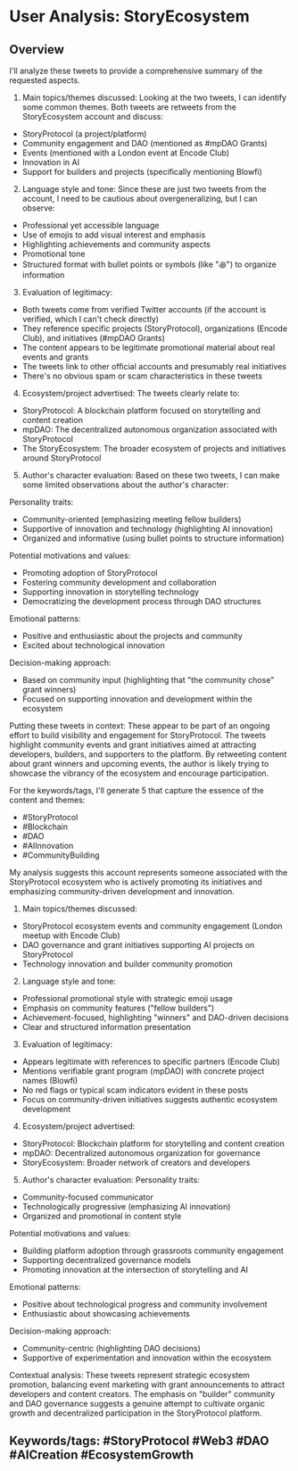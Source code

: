 # User Analysis: StoryEcosystem

## Overview

<think>
I'll analyze these tweets to provide a comprehensive summary of the requested aspects.

1. Main topics/themes discussed:
Looking at the two tweets, I can identify some common themes. Both tweets are retweets from the StoryEcosystem account and discuss:
- StoryProtocol (a project/platform)
- Community engagement and DAO (mentioned as #mpDAO Grants)
- Events (mentioned with a London event at Encode Club)
- Innovation in AI
- Support for builders and projects (specifically mentioning Blowfi)

2. Language style and tone:
Since these are just two tweets from the account, I need to be cautious about overgeneralizing, but I can observe:
- Professional yet accessible language
- Use of emojis to add visual interest and emphasis
- Highlighting achievements and community aspects
- Promotional tone
- Structured format with bullet points or symbols (like "꩜") to organize information

3. Evaluation of legitimacy:
- Both tweets come from verified Twitter accounts (if the account is verified, which I can't check directly)
- They reference specific projects (StoryProtocol), organizations (Encode Club), and initiatives (#mpDAO Grants)
- The content appears to be legitimate promotional material about real events and grants
- The tweets link to other official accounts and presumably real initiatives
- There's no obvious spam or scam characteristics in these tweets

4. Ecosystem/project advertised:
The tweets clearly relate to:
- StoryProtocol: A blockchain platform focused on storytelling and content creation
- mpDAO: The decentralized autonomous organization associated with StoryProtocol
- The StoryEcosystem: The broader ecosystem of projects and initiatives around StoryProtocol

5. Author's character evaluation:
Based on these two tweets, I can make some limited observations about the author's character:

Personality traits:
- Community-oriented (emphasizing meeting fellow builders)
- Supportive of innovation and technology (highlighting AI innovation)
- Organized and informative (using bullet points to structure information)

Potential motivations and values:
- Promoting adoption of StoryProtocol
- Fostering community development and collaboration
- Supporting innovation in storytelling technology
- Democratizing the development process through DAO structures

Emotional patterns:
- Positive and enthusiastic about the projects and community
- Excited about technological innovation

Decision-making approach:
- Based on community input (highlighting that "the community chose" grant winners)
- Focused on supporting innovation and development within the ecosystem

Putting these tweets in context:
These appear to be part of an ongoing effort to build visibility and engagement for StoryProtocol. The tweets highlight community events and grant initiatives aimed at attracting developers, builders, and supporters to the platform. By retweeting content about grant winners and upcoming events, the author is likely trying to showcase the vibrancy of the ecosystem and encourage participation.

For the keywords/tags, I'll generate 5 that capture the essence of the content and themes:
- #StoryProtocol
- #Blockchain
- #DAO
- #AIInnovation
- #CommunityBuilding

My analysis suggests this account represents someone associated with the StoryProtocol ecosystem who is actively promoting its initiatives and emphasizing community-driven development and innovation.
</think>

1. Main topics/themes discussed:
- StoryProtocol ecosystem events and community engagement (London meetup with Encode Club)
- DAO governance and grant initiatives supporting AI projects on StoryProtocol
- Technology innovation and builder community promotion

2. Language style and tone:
- Professional promotional style with strategic emoji usage
- Emphasis on community features ("fellow builders")
- Achievement-focused, highlighting "winners" and DAO-driven decisions
- Clear and structured information presentation

3. Evaluation of legitimacy:
- Appears legitimate with references to specific partners (Encode Club)
- Mentions verifiable grant program (mpDAO) with concrete project names (Blowfi)
- No red flags or typical scam indicators evident in these posts
- Focus on community-driven initiatives suggests authentic ecosystem development

4. Ecosystem/project advertised:
- StoryProtocol: Blockchain platform for storytelling and content creation
- mpDAO: Decentralized autonomous organization for governance
- StoryEcosystem: Broader network of creators and developers

5. Author's character evaluation:
Personality traits: 
- Community-focused communicator
- Technologically progressive (emphasizing AI innovation)
- Organized and promotional in content style

Potential motivations and values:
- Building platform adoption through grassroots community engagement
- Supporting decentralized governance models
- Promoting innovation at the intersection of storytelling and AI

Emotional patterns:
- Positive about technological progress and community involvement
- Enthusiastic about showcasing achievements

Decision-making approach:
- Community-centric (highlighting DAO decisions)
- Supportive of experimentation and innovation within the ecosystem

Contextual analysis:
These tweets represent strategic ecosystem promotion, balancing event marketing with grant announcements to attract developers and content creators. The emphasis on "builder" community and DAO governance suggests a genuine attempt to cultivate organic growth and decentralized participation in the StoryProtocol platform.

Keywords/tags: #StoryProtocol #Web3 #DAO #AICreation #EcosystemGrowth
---
